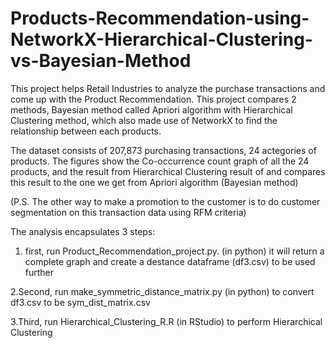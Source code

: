 # Products-Recommendation-using-NetworkX-Hierarchical-Clustering-vs-Bayesian-Method
This project helps Retail Industries to analyze the purchase transactions and come up with the Product Recommendation.
This project compares 2 methods, Bayesian method called Apriori algorithm with Hierarchical Clustering method, which also made use of NetworkX to find the relationship between each products.

The dataset consists of 207,873 purchasing transactions, 24 actegories of products. The figures show the Co-occurrence count graph of all the 24 products, and the result from Hierarchical Clustering result of and compares this result to the one we get from Apriori algorithm (Bayesian method)

(P.S. The other way to make a promotion to the customer is to do customer segmentation on this transaction data using RFM criteria)

The analysis encapsulates 3 steps:

1. first, run Product_Recommendation_project.py. (in python) it will return a complete graph and create a destance dataframe (df3.csv) to be used further

2.Second, run make_symmetric_distance_matrix.py (in python) to convert df3.csv to be sym_dist_matrix.csv

3.Third, run Hierarchical_Clustering_R.R (in RStudio) to perform Hierarchical Clustering
